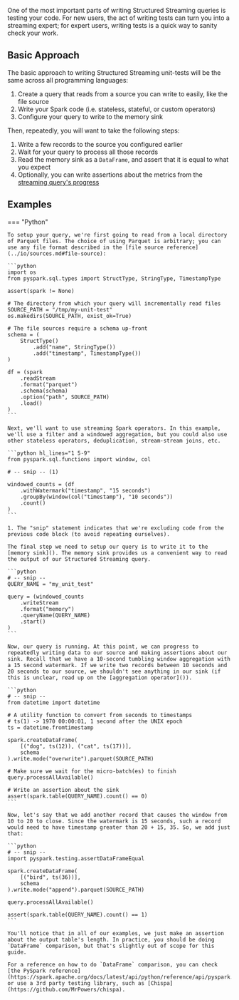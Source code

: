 One of the most important parts of writing Structured Streaming queries is testing your code. For new users, the act of writing tests can turn you into a streaming expert; for expert users, writing tests is a quick way to sanity check your work.

## Basic Approach

The basic approach to writing Structured Streaming unit-tests will be the same across all programming languages:

1. Create a query that reads from a source you can write to easily, like the file source
2. Write your Spark code (i.e. stateless, stateful, or custom operators)
3. Configure your query to write to the memory sink 

Then, repeatedly, you will want to take the following steps:

1. Write a few records to the source you configured earlier
2. Wait for your query to process all those records
3. Read the memory sink as a `DataFrame`, and assert that it is equal to what you expect
4. Optionally, you can write assertions about the metrics from the [streaming query's progress](../operations/query_progress.md)

## Examples

=== "Python"

    To setup your query, we're first going to read from a local directory of Parquet files. The choice of using Parquet is arbitrary; you can use any file format described in the [file source reference](../io/sources.md#file-source):

    ```python
    import os
    from pyspark.sql.types import StructType, StringType, TimestampType

    assert(spark != None)

    # The directory from which your query will incrementally read files
    SOURCE_PATH = "/tmp/my-unit-test"
    os.makedirs(SOURCE_PATH, exist_ok=True)

    # The file sources require a schema up-front
    schema = (
        StructType()
            .add("name", StringType())
            .add("timestamp", TimestampType())
    )

    df = (spark
        .readStream
        .format("parquet")
        .schema(schema)
        .option("path", SOURCE_PATH)
        .load()
    )
    ```

    Next, we'll want to use streaming Spark operators. In this example, we'll use a filter and a windowed aggregation, but you could also use other stateless operators, deduplication, stream-stream joins, etc.

    ```python hl_lines="1 5-9"
    from pyspark.sql.functions import window, col

    # -- snip -- (1)

    windowed_counts = (df
        .withWatermark("timestamp", "15 seconds")
        .groupBy(window(col("timestamp"), "10 seconds"))
        .count()
    )
    ```

    1. The "snip" statement indicates that we're excluding code from the previous code block (to avoid repeating ourselves).

    The final step we need to setup our query is to write it to the [memory sink](). The memory sink provides us a convenient way to read the output of our Structured Streaming query.

    ```python
    # -- snip --
    QUERY_NAME = "my_unit_test"

    query = (windowed_counts
        .writeStream
        .format("memory") 
        .queryName(QUERY_NAME)
        .start()
    )
    ```

    Now, our query is running. At this point, we can progress to repeatedly writing data to our source and making assertions about our sink. Recall that we have a 10-second tumbling window aggregation with a 15 second watermark. If we write two records between 10 seconds and 20 seconds to our source, we shouldn't see anything in our sink (if this is unclear, read up on the [aggregation operator]()).

    ```python
    # -- snip -- 
    from datetime import datetime

    # A utility function to convert from seconds to timestamps
    # ts(1) -> 1970 00:00:01, 1 second after the UNIX epoch
    ts = datetime.fromtimestamp

    spark.createDataFrame(
        [("dog", ts(12)), ("cat", ts(17))],
        schema
    ).write.mode("overwrite").parquet(SOURCE_PATH)

    # Make sure we wait for the micro-batch(es) to finish
    query.processAllAvailable()

    # Write an assertion about the sink
    assert(spark.table(QUERY_NAME).count() == 0)
    ```

    Now, let's say that we add another record that causes the window from 10 to 20 to close. Since the watermark is 15 seconds, such a record would need to have timestamp greater than 20 + 15, 35. So, we add just that:

    ```python
    # -- snip -- 
    import pyspark.testing.assertDataFrameEqual

    spark.createDataFrame(
        [("bird", ts(36))],
        schema
    ).write.mode("append").parquet(SOURCE_PATH)

    query.processAllAvailable()

    assert(spark.table(QUERY_NAME).count() == 1)
    ```

    You'll notice that in all of our examples, we just make an assertion about the output table's length. In practice, you should be doing `DataFrame` comparison, but that's slightly out of scope for this guide.

    For a reference on how to do `DataFrame` comparison, you can check [the PySpark reference](https://spark.apache.org/docs/latest/api/python/reference/api/pyspark.testing.assertDataFrameEqual.html) or use a 3rd party testing library, such as [Chispa](https://github.com/MrPowers/chispa).



